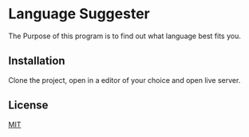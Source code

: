 # Language Suggester
The Purpose of this program is to find out what language best fits you.

## Installation
Clone the project, open in a editor of your choice and open live server.

## License
[MIT](https://choosealicense.com/licenses/mit/)